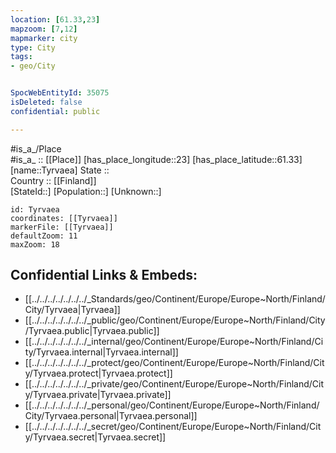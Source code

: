 ```yaml
---
location: [61.33,23] 
mapzoom: [7,12] 
mapmarker: city 
type: City
tags:
- geo/City


SpocWebEntityId: 35075
isDeleted: false
confidential: public

---
```

#is_a_/Place  
#is_a_ :: [[Place]] 
[has_place_longitude::23] 
[has_place_latitude::61.33] 
[name::Tyrvaea] 
State ::  
Country :: [[Finland]]  
[StateId::] 
[Population::] 
[Unknown::] 


```leaflet
id: Tyrvaea
coordinates: [[Tyrvaea]] 
markerFile: [[Tyrvaea]] 
defaultZoom: 11 
maxZoom: 18
```


## Confidential Links & Embeds: 
- [[../../../../../../../_Standards/geo/Continent/Europe/Europe~North/Finland/City/Tyrvaea|Tyrvaea]] 
- [[../../../../../../../_public/geo/Continent/Europe/Europe~North/Finland/City/Tyrvaea.public|Tyrvaea.public]] 
- [[../../../../../../../_internal/geo/Continent/Europe/Europe~North/Finland/City/Tyrvaea.internal|Tyrvaea.internal]] 
- [[../../../../../../../_protect/geo/Continent/Europe/Europe~North/Finland/City/Tyrvaea.protect|Tyrvaea.protect]] 
- [[../../../../../../../_private/geo/Continent/Europe/Europe~North/Finland/City/Tyrvaea.private|Tyrvaea.private]] 
- [[../../../../../../../_personal/geo/Continent/Europe/Europe~North/Finland/City/Tyrvaea.personal|Tyrvaea.personal]] 
- [[../../../../../../../_secret/geo/Continent/Europe/Europe~North/Finland/City/Tyrvaea.secret|Tyrvaea.secret]] 
